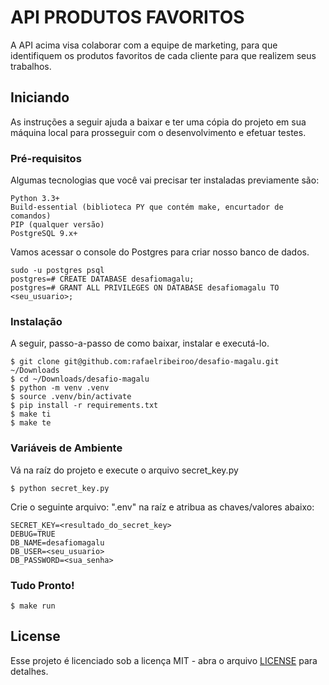 # API PRODUTOS FAVORITOS

A API acima visa colaborar com a equipe de marketing, para que identifiquem os produtos favoritos de cada cliente para que realizem seus trabalhos.

## Iniciando

As instruções a seguir ajuda a baixar e ter uma cópia do projeto em sua máquina local para prosseguir com o desenvolvimento e efetuar testes.

### Pré-requisitos

Algumas tecnologias que você vai precisar ter instaladas previamente são:

```
Python 3.3+
Build-essential (biblioteca PY que contém make, encurtador de comandos)
PIP (qualquer versão)
PostgreSQL 9.x+
```

Vamos acessar o console do Postgres para criar nosso banco de dados.

```
sudo -u postgres psql
postgres=# CREATE DATABASE desafiomagalu;
postgres=# GRANT ALL PRIVILEGES ON DATABASE desafiomagalu TO <seu_usuario>;
```

### Instalação

A seguir, passo-a-passo de como baixar, instalar e executá-lo.

```
$ git clone git@github.com:rafaelribeiroo/desafio-magalu.git ~/Downloads
$ cd ~/Downloads/desafio-magalu
$ python -m venv .venv
$ source .venv/bin/activate
$ pip install -r requirements.txt
$ make ti
$ make te
```

### Variáveis de Ambiente

Vá na raíz do projeto e execute o arquivo secret_key.py

```
$ python secret_key.py
```

Crie o seguinte arquivo: ".env" na raíz e atribua as chaves/valores abaixo:

```
SECRET_KEY=<resultado_do_secret_key>
DEBUG=TRUE
DB_NAME=desafiomagalu
DB_USER=<seu_usuario>
DB_PASSWORD=<sua_senha>
```

### Tudo Pronto!

```
$ make run
```

## License

Esse projeto é licenciado sob a licença MIT - abra o arquivo [LICENSE](LICENSE) para detalhes.


